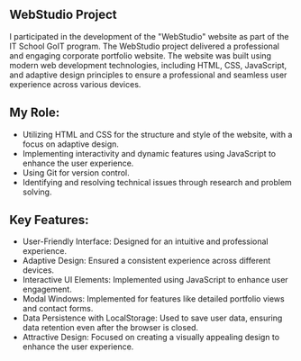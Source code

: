 ## WebStudio Project

I participated in the development of the "WebStudio" website as part of the IT
School GoIT program. The WebStudio project delivered a professional and engaging
corporate portfolio website. The website was built using modern web development
technologies, including HTML, CSS, JavaScript, and adaptive design principles to
ensure a professional and seamless user experience across various devices.

## My Role:

- Utilizing HTML and CSS for the structure and style of the website, with a
  focus on adaptive design.
- Implementing interactivity and dynamic features using JavaScript to enhance
  the user experience.
- Using Git for version control.
- Identifying and resolving technical issues through research and problem
  solving.

## Key Features:

- User-Friendly Interface: Designed for an intuitive and professional
  experience.
- Adaptive Design: Ensured a consistent experience across different devices.
- Interactive UI Elements: Implemented using JavaScript to enhance user
  engagement.
- Modal Windows: Implemented for features like detailed portfolio views and
  contact forms.
- Data Persistence with LocalStorage: Used to save user data, ensuring data
  retention even after the browser is closed.
- Attractive Design: Focused on creating a visually appealing design to enhance
  the user experience.
